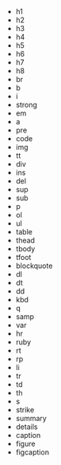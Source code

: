 - h1
- h2
- h3
- h4
- h5
- h6
- h7
- h8
- br
- b
- i
- strong
- em
- a
- pre
- code
- img
- tt
- div
- ins
- del
- sup
- sub
- p
- ol
- ul
- table
- thead
- tbody
- tfoot
- blockquote
- dl
- dt
- dd
- kbd
- q
- samp
- var
- hr
- ruby
- rt
- rp
- li
- tr
- td
- th
- s
- strike
- summary
- details
- caption
- figure
- figcaption